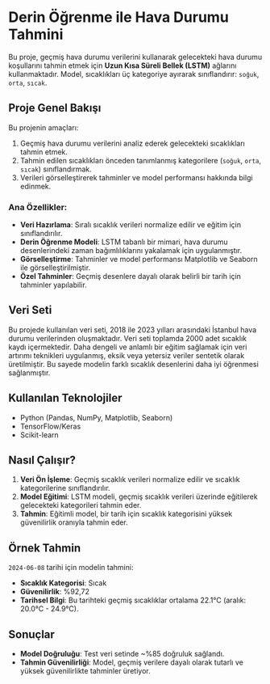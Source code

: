 # Derin Öğrenme ile Hava Durumu Tahmini

Bu proje, geçmiş hava durumu verilerini kullanarak gelecekteki hava durumu koşullarını tahmin etmek için **Uzun Kısa Süreli Bellek (LSTM)** ağlarını kullanmaktadır. Model, sıcaklıkları üç kategoriye ayırarak sınıflandırır: `soğuk`, `orta`, `sıcak`.

## Proje Genel Bakışı
Bu projenin amaçları:
1. Geçmiş hava durumu verilerini analiz ederek gelecekteki sıcaklıkları tahmin etmek.
2. Tahmin edilen sıcaklıkları önceden tanımlanmış kategorilere (`soğuk`, `orta`, `sıcak`) sınıflandırmak.
3. Verileri görselleştirerek tahminler ve model performansı hakkında bilgi edinmek.

### Ana Özellikler:
- **Veri Hazırlama**: Sıralı sıcaklık verileri normalize edilir ve eğitim için sınıflandırılır.
- **Derin Öğrenme Modeli**: LSTM tabanlı bir mimari, hava durumu desenlerindeki zaman bağımlılıklarını yakalamak için uygulanmıştır.
- **Görselleştirme**: Tahminler ve model performansı Matplotlib ve Seaborn ile görselleştirilmiştir.
- **Özel Tahminler**: Geçmiş desenlere dayalı olarak belirli bir tarih için tahminler yapılabilir.

## Veri Seti
Bu projede kullanılan veri seti, 2018 ile 2023 yılları arasındaki İstanbul hava durumu verilerinden oluşmaktadır. Veri seti toplamda 2000 adet sıcaklık kaydı içermektedir.
Daha dengeli ve anlamlı bir eğitim sağlamak için veri artırımı teknikleri uygulanmış, eksik veya yetersiz veriler sentetik olarak üretilmiştir. Bu sayede modelin farklı sıcaklık desenlerini daha iyi öğrenmesi sağlanmıştır.

## Kullanılan Teknolojiler
- Python (Pandas, NumPy, Matplotlib, Seaborn)
- TensorFlow/Keras
- Scikit-learn

## Nasıl Çalışır?
1. **Veri Ön İşleme**: Geçmiş sıcaklık verileri normalize edilir ve sıcaklık kategorilerine sınıflandırılır.
2. **Model Eğitimi**: LSTM modeli, geçmiş sıcaklık verileri üzerinde eğitilerek gelecekteki kategorileri tahmin eder.
3. **Tahmin**: Eğitimli model, bir tarih için sıcaklık kategorisini yüksek güvenilirlik oranıyla tahmin eder.

## Örnek Tahmin
`2024-06-08` tarihi için modelin tahmini:
- **Sıcaklık Kategorisi**: Sıcak
- **Güvenilirlik**: %92,72
- **Tarihsel Bilgi**: Bu tarihteki geçmiş sıcaklıklar ortalama 22.1°C (aralık: 20.0°C - 24.9°C).

## Sonuçlar
- **Model Doğruluğu**: Test veri setinde ~%85 doğruluk sağlandı.
- **Tahmin Güvenilirliği**: Model, geçmiş verilere dayalı olarak tutarlı ve yüksek güvenilirlikte tahminler üretiyor.

